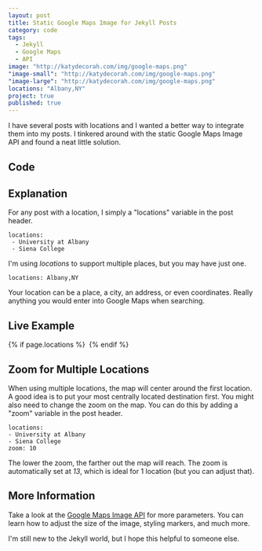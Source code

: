 ```yaml
---
layout: post
title: Static Google Maps Image for Jekyll Posts
category: code
tags: 
  - Jekyll
  - Google Maps
  - API
image: "http://katydecorah.com/img/google-maps.png"
"image-small": "http://katydecorah.com/img/google-maps.png"
"image-large": "http://katydecorah.com/img/google-maps.png"
locations: "Albany,NY"
project: true
published: true
---
```


I have several posts with locations and I wanted a better way to integrate them into my posts. I tinkered around with the static Google Maps Image API and found a neat little solution.

## Code

<script src="https://gist.github.com/katydecorah/6487522.js">&nbsp;</script>

## Explanation

For any post with a location, I simply a "locations" variable in the post header.

    locations:
     - University at Albany
     - Siena College

I'm using *locations* to support multiple places, but you may have just one.

    locations: Albany,NY

Your location can be a place, a city, an address, or even coordinates. Really anything you would enter into Google Maps when searching.
## Live Example

{% if page.locations %}
<img src="http://maps.googleapis.com/maps/api/staticmap?{% for location in page.locations %}{% if forloop.first %}center={{location}}&amp;markers=color:blue%7C{{location}}{% else %}&amp;markers=color:blue%7C{{location}}{% endif %}{% endfor %}&amp;zoom={% if page.zoom %}{{page.zoom}}{% else %}13{% endif %}&amp;size=300x200&amp;scale=2&amp;sensor=false&amp;visual_refresh=true" alt="">
{% endif %}

## Zoom for Multiple Locations

When using multiple locations, the map will center around the first location. A good idea is to put your most centrally located destination first. You might also need to change the zoom on the map. You can do this by adding a "zoom" variable in the post header.

	locations:
    - University at Albany
    - Siena College
	zoom: 10

The lower the zoom, the farther out the map will reach. The zoom is automatically set at *13*, which is ideal for 1 location (but you can adjust that).

## More Information

Take a look at the [Google Maps Image API](https://developers.google.com/maps/documentation/staticmaps/) for more parameters. You can learn how to adjust the size of the image, styling markers, and much more.

I'm still new to the Jekyll world, but I hope this helpful to someone else.
